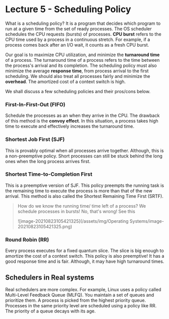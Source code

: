 # Lecture 5 - Scheduling Policy

What is a scheduling policy? It is a program that decides which program to run at a given time from the set of ready processes. The OS scheduler schedules the CPU requests (bursts) of processes. **CPU burst** refers to the CPU time used by a process in a continuous stretch. For example, if a process comes back after an I/O wait, it counts as a fresh CPU burst.

Our goal is to maximize CPU utilization, and minimize the **turnaround time** of a process. The turnaround time of a process refers to the time between the process's arrival and its completion. The scheduling policy must also minimize the average **response time**, from process arrival to the first scheduling. We should also treat all processes fairly and minimize the **overhead**. The amortized cost of a context switch is high.

We shall discuss a few scheduling policies and their pros/cons below.

### First-In-First-Out (FIFO)

Schedule the processes as an when they arrive in the CPU. The drawback of this method is the **convoy effect**. In this situation, a process takes high time to execute and effectively increases the turnaround time.

### Shortest Job First (SJF)

This is provably optimal when all processes arrive together. Although, this is a non-preemptive policy.  Short processes can still be stuck behind the long ones when the long process arrives first.

### Shortest Time-to-Completion First

This is a preemptive version of SJF. This policy preempts the running task is the remaining time to execute the process is more than that of the new arrival. This method is also called the Shortest Remaining Time First (SRTF).

> How do we know the running time/ time left of a process? We schedule processes in bursts! No, that's wrong! See this
>
> ![image-20210823105421325](/assets/img/Operating Systems/image-20210823105421325.png)

### Round Robin (RR)

Every process executes for a fixed quantum slice. The slice is big enough to amortize the cost of a context switch. This policy is also preemptive! It has a good response time and is fair. Although, it may have high turnaround times.

## Schedulers in Real systems

Real schedulers are more complex. For example, Linux uses a policy called Multi-Level Feedback Queue (MLFQ). You maintain a set of queues and prioritize them. A process is picked from the highest priority queue.  Processes in the same priority level are scheduled using a policy like RR. The priority of a queue decays with its age.

